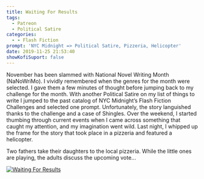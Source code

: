 ```yaml
---
title: Waiting For Results
tags:
  - Patreon
  - Political Satire
categories:
  - - Flash Fiction
prompt: 'NYC Midnight => Political Satire, Pizzeria, Helicopter'
date: 2019-11-25 21:53:40
showKofiSuport: false
---
```


November has been slammed with National Novel Writing Month (NaNoWriMo). I vividly remembered when the genres for the month were selected. I gave them a few minutes of thought before jumping back to my challenge for the month. With another Political Satire on my list of things to write I jumped to the past catalog of NYC Midnight’s Flash Fiction Challenges and selected one prompt.<!-- more --> Unfortunately, the story languished thanks to the challenge and a case of Shingles. Over the weekend, I started thumbing through current events when I came across something that caught my attention, and my imagination went wild. Last night, I whipped up the frame for the story that took place in a pizzeria and featured a helicopter.

Two fathers take their daughters to the local pizzeria. While the little ones are playing, the adults discuss the upcoming vote...

<div class="center">

[![Waiting For Results](/images/patreon-flash-fiction/waiting-for-results.png "Waiting For Results")](https://www.patreon.com/posts/31852265)

</div>

